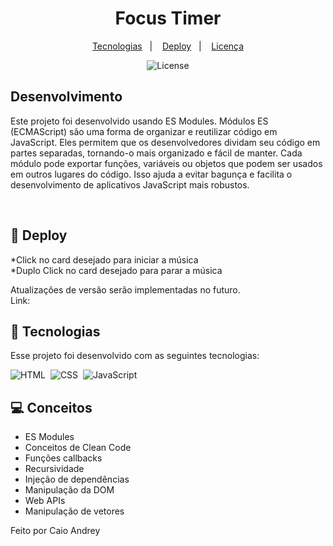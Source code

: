 <h1 align="center"> Focus Timer </h1>

<p align="center">
  <a href="#-tecnologias">Tecnologias</a>&nbsp;&nbsp;&nbsp;|&nbsp;&nbsp;&nbsp;
  <a href="#-Deploy">Deploy</a>&nbsp;&nbsp;&nbsp;|&nbsp;&nbsp;&nbsp;
  <a href="#memo-licença">Licença</a>
</p>

<p align="center">
  <img alt="License" src="https://img.shields.io/static/v1?label=license&message=MIT&color=49AA26&labelColor=000000">
</p>

<p align="center">

## Desenvolvimento
Este projeto foi desenvolvido usando ES Modules. Módulos ES (ECMAScript) são uma forma de organizar e reutilizar código em JavaScript. Eles permitem que os desenvolvedores dividam seu código em partes separadas, tornando-o mais organizado e fácil de manter. Cada módulo pode exportar funções, variáveis ou objetos que podem ser usados em outros lugares do código. Isso ajuda a evitar bagunça e facilita o desenvolvimento de aplicativos JavaScript mais robustos.

<br>

## 🔖 Deploy

*Click no card desejado para iniciar a música
</br>
*Duplo Click no card desejado para parar a música
</br>

Atualizações de versão serão implementadas no futuro.
</br>
Link: 

## 🚀 Tecnologias

Esse projeto foi desenvolvido com as seguintes tecnologias:

![HTML](https://img.shields.io/badge/-HTML-05122A?style=flat&logo=HTML5)&nbsp;
![CSS](https://img.shields.io/badge/-CSS-05122A?style=flat&logo=CSS3&logoColor=1572B6)&nbsp;
![JavaScript](https://img.shields.io/badge/-JavaScript-05122A?style=flat&logo=javascript)&nbsp;

## 💻 Conceitos

- ES Modules
- Conceitos de Clean Code
- Funções callbacks
- Recursividade
- Injeção de dependências
- Manipulação da DOM
- Web APIs
- Manipulação de vetores




Feito por Caio Andrey
